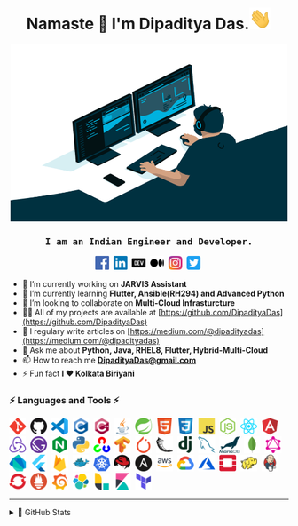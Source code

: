 <h1 align="center">Namaste 🙏 I'm Dipaditya Das.<img  src="img/wave.gif" width="40"></h1>
<p align="center"><img alt="GIF" src="img/code.gif" width="500" height="320"/></p>
<h3 align="center"><samp>I am an Indian Engineer and Developer.</samp></h3>

<p align="center">
<a href="https://fb.com/dipaditya.das" target="blank"><img src="img/facebook.svg" alt="Facebook" height="25"/></a>&nbsp;
<a href="https://linkedin.com/in/DipadityaDas" target="blank"><img src="img/linkedin.svg" alt="LinkedIn" height="25"/></a>&nbsp;
<a href="https://dev.to/dipadityadas" target="blank"><img src="img/devto.svg" alt="Dev.to" height="25"/></a>&nbsp;
<a href="https://medium.com/@dipadityadas" target="blank"><img src="img/medium.svg" alt="Medium" height="25"/></a>&nbsp;
<a href="https://instagram.com/dipaditya_das" target="blank"><img src="img/instagram.svg" alt="Instagram" height="25"/></a>&nbsp;
<a href="https://twitter.com/@dipadityadas" target="blank"><img src="img/twitter.svg" alt="Twitter" height="25"/></a>&nbsp;
</p>

- 🔭 I’m currently working on **JARVIS Assistant**
- 🌱 I’m currently learning **Flutter, Ansible(RH294) and Advanced Python**
- 👯 I’m looking to collaborate on **Multi-Cloud Infrasturcture**
- 👨‍💻 All of my projects are available at [https://github.com/DipadityaDas](https://github.com/DipadityaDas)
- 📝 I regulary write articles on [https://medium.com/@dipadityadas](https://medium.com/@dipadityadas)
- 💬 Ask me about **Python, Java, RHEL8, Flutter, Hybrid-Multi-Cloud**
- 📫 How to reach me **DipadityaDas@gmail.com**
- ⚡ Fun fact **I ❤ Kolkata Biriyani**

### ⚡ Languages and Tools ⚡

<img src="img/git.svg"  alt="Git"  height="30"/>&nbsp;
<img src="img/github.png"  alt="Github"  height="30"/>&nbsp;
<img src="img/vscode.png"  alt="VSCode" height="30"/>&nbsp;
<img src="img/c.svg" alt="c" height="30"/>&nbsp;
<img src="img/cplusplus.svg" alt="cplusplus" height="30"/>&nbsp;
<img src="img/java.svg" alt="Java" height="30"/>&nbsp;
<img src="img/springio.svg" alt="Spring" height="30"/>&nbsp;
<img src="img/html5.svg" alt="Html5" height="30"/>&nbsp;
<img src="img/css3.svg" alt="Css3" height="30"/>&nbsp;
<img src="img/javascript.svg" alt="JavaScript" height="30"/>&nbsp;
<img src="img/nodejs.svg" alt="NodeJS" height="30"/>&nbsp;
<img src="img/reactjs.svg" alt="React" height="30"/>&nbsp;
<img src="img/angular.svg" alt="Angularjs" height="30"/>&nbsp;
<img src="img/redux.svg" alt="Redux" height="30"/>&nbsp;
<img src="img/gatsbyjs.svg" alt="Gatsby" height="30"/>&nbsp;
<img src="img/nginx.svg" alt="nginx" height="30"/>&nbsp;
<img src="img/python.svg"  alt="Python3"  height="30"/>&nbsp;
<img src="img/opencv.svg"  alt="Opencv"  height="30"/>&nbsp;
<img src="img/tensorflow.svg"  alt="Tensorflow" height="30"/>&nbsp;
<img src="img/pytorch.svg"  alt="Pytorch"  height="30"/>&nbsp;
<img src="img/flask.svg"  alt="Flask" height="30"/>&nbsp;
<img src="img/djangoproject.svg"  alt="Django" height="30"/>&nbsp;
<img src="img/mysql.svg" alt="MySQL" height="30"/>&nbsp;
<img src="img/mariadb.svg" alt="MariaDB" height="30"/>&nbsp;
<img src="img/mongodb.svg" alt="MongoDB" height="30"/>&nbsp;
<img src="img/graphql.svg" alt="GraphQL" height="30"/>&nbsp;
<img src="img/dartlang.svg" alt="Dart" height="30"/>&nbsp;
<img src="img/flutterio.svg" alt="Flutter" height="30"/>&nbsp;
<img src="img/firebase.svg" alt="Firebase" height="30"/>&nbsp;
<img src="img/docker.svg"  alt="Docker"  height="30">&nbsp;
<img src="img/kubernetes.svg"  alt="Kubernetes" height="30"/>&nbsp;
<img src="img/redhat.svg"  alt="Redhat Linux" height="30"/>&nbsp;
<img src="img/ansible.svg"  alt="Ansible"  height="30"/>&nbsp;
<img src="img/aws.png" alt="AWS" height="30"/>&nbsp;
<img src="img/google_cloud.svg"  alt="GoogleCloud"  height="30"/>&nbsp;
<img src="img/microsoft_azure.svg"  alt="Azure" height="30"/>&nbsp;
<img src="img/openstack.svg"  alt="Openstack" height="30"/>&nbsp;
<img src="img/hadoop.svg"  alt="Apache Hadoop" height="30"/>&nbsp;
<img src="img/jenkins.svg"  alt="Jenkins"  height="30"/>&nbsp;
<img src="img/openshift.svg"  alt="OpenShift" height="30"/>&nbsp;
<img src="img/prometheusio.svg"  alt="Prometheus"  height="30"/>&nbsp;
<img src="img/grafana.svg"  alt="Grafana"  height="30"/>&nbsp;
<img src="img/elastic.svg"  alt="Elastic Search"  height="30"/>&nbsp;
<img src="img/elasticco_logstash.svg"  alt="Logstash"  height="30"/>&nbsp;
<img src="img/elasticco_kibana.svg"  alt="Kibanna"  height="30"/>&nbsp;
<img src="img/terraformio.svg"  alt="Terraform"  height="30"/>&nbsp;



<!-- ### Blogs posts -->
<!-- BLOG-POST-LIST:START -->

<!-- BLOG-POST-LIST:END -->

---

<details>
  <summary>🚀 GitHub Stats</summary>
  <p align="center">
	  <img alt="Dipaditya Das GitHub Stats" src="https://github-readme-stats.dipadityadas.vercel.app/api?username=dipadityadas&show_icons=true&hide_border=true"/>
  </p>
</details>